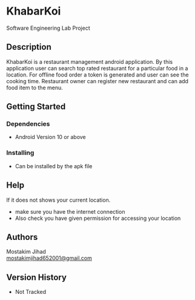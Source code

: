 # KhabarKoi

Software Engineering Lab Project

## Description

KhabarKoi is a restaurant management android application. By this application user can search top rated restaurant for a
particular food in a location. For offline food order a token is generated and user can see the cooking time. Restaurant owner can
register new restaurant and can add food item to the menu.

## Getting Started

### Dependencies

* Android Version 10 or above 

### Installing

* Can be installed by the apk file

## Help

If it does not shows your current location.
* make sure you have the internet connection
* Also check you have given permission for accessing your location

## Authors

Mostakim Jihad  
mostakimjihad652001@gmail.com

## Version History

* Not Tracked
  
